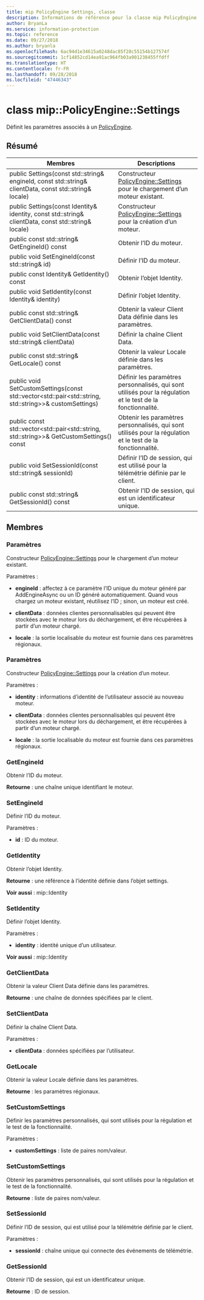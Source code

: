 ```yaml
---
title: mip PolicyEngine Settings, classe
description: Informations de référence pour la classe mip PolicyEngine Settings
author: BryanLa
ms.service: information-protection
ms.topic: reference
ms.date: 09/27/2018
ms.author: bryanla
ms.openlocfilehash: 6ac94d1e34615a0248dac85f28c55154b127574f
ms.sourcegitcommit: 1cf14852cd14ea91ac964fb03a901238455ffdff
ms.translationtype: HT
ms.contentlocale: fr-FR
ms.lasthandoff: 09/28/2018
ms.locfileid: "47446343"
---
```

# <a name="class-mippolicyenginesettings"></a>class mip::PolicyEngine::Settings 
Définit les paramètres associés à un [PolicyEngine](class_mip_policyengine.md).
  
## <a name="summary"></a>Résumé
 Membres                        | Descriptions                                
--------------------------------|---------------------------------------------
 public Settings(const std::string& engineId, const std::string& clientData, const std::string& locale)  |  Constructeur [PolicyEngine::Settings](class_mip_policyengine_settings.md) pour le chargement d’un moteur existant.
 public Settings(const Identity& identity, const std::string& clientData, const std::string& locale)  |  Constructeur [PolicyEngine::Settings](class_mip_policyengine_settings.md) pour la création d’un moteur.
 public const std::string& GetEngineId() const  |  Obtenir l’ID du moteur.
 public void SetEngineId(const std::string& id)  |  Définir l’ID du moteur.
 public const Identity& GetIdentity() const  |  Obtenir l’objet Identity.
 public void SetIdentity(const Identity& identity)  |  Définir l’objet Identity.
 public const std::string& GetClientData() const  |  Obtenir la valeur Client Data définie dans les paramètres.
 public void SetClientData(const std::string& clientData)  |  Définir la chaîne Client Data.
 public const std::string& GetLocale() const  |  Obtenir la valeur Locale définie dans les paramètres.
public void SetCustomSettings(const std::vector<std::pair<std::string, std::string>>& customSettings)  |  Définir les paramètres personnalisés, qui sont utilisés pour la régulation et le test de la fonctionnalité.
public const std::vector<std::pair<std::string, std::string>>& GetCustomSettings() const  |  Obtenir les paramètres personnalisés, qui sont utilisés pour la régulation et le test de la fonctionnalité.
 public void SetSessionId(const std::string& sessionId)  |  Définir l’ID de session, qui est utilisé pour la télémétrie définie par le client.
 public const std::string& GetSessionId() const  |  Obtenir l’ID de session, qui est un identificateur unique.
  
## <a name="members"></a>Membres
  
### <a name="settings"></a>Paramètres
Constructeur [PolicyEngine::Settings](class_mip_policyengine_settings.md) pour le chargement d’un moteur existant.

Paramètres :  
* **engineId** : affectez à ce paramètre l’ID unique du moteur généré par AddEngineAsync ou un ID généré automatiquement. Quand vous chargez un moteur existant, réutilisez l’ID ; sinon, un moteur est créé. 


* **clientData** : données clientes personnalisables qui peuvent être stockées avec le moteur lors du déchargement, et être récupérées à partir d’un moteur chargé. 


* **locale** : la sortie localisable du moteur est fournie dans ces paramètres régionaux.


  
### <a name="settings"></a>Paramètres
Constructeur [PolicyEngine::Settings](class_mip_policyengine_settings.md) pour la création d’un moteur.

Paramètres :  
* **identity** : informations d’identité de l’utilisateur associé au nouveau moteur. 


* **clientData** : données clientes personnalisables qui peuvent être stockées avec le moteur lors du déchargement, et être récupérées à partir d’un moteur chargé. 


* **locale** : la sortie localisable du moteur est fournie dans ces paramètres régionaux.


  
### <a name="getengineid"></a>GetEngineId
Obtenir l’ID du moteur.

  
**Retourne** : une chaîne unique identifiant le moteur.
  
### <a name="setengineid"></a>SetEngineId
Définir l’ID du moteur.

Paramètres :  
* **id** : ID du moteur.


  
### <a name="getidentity"></a>GetIdentity
Obtenir l’objet Identity.

  
**Retourne** : une référence à l’identité définie dans l’objet settings. 
  
**Voir aussi** : mip::Identity
  
### <a name="setidentity"></a>SetIdentity
Définir l’objet Identity.

Paramètres :  
* **identity** : identité unique d’un utilisateur. 


  
**Voir aussi** : mip::Identity
  
### <a name="getclientdata"></a>GetClientData
Obtenir la valeur Client Data définie dans les paramètres.

  
**Retourne** : une chaîne de données spécifiées par le client.
  
### <a name="setclientdata"></a>SetClientData
Définir la chaîne Client Data.

Paramètres :  
* **clientData** : données spécifiées par l’utilisateur.


  
### <a name="getlocale"></a>GetLocale
Obtenir la valeur Locale définie dans les paramètres.

  
**Retourne** : les paramètres régionaux.
  
### <a name="setcustomsettings"></a>SetCustomSettings
Définir les paramètres personnalisés, qui sont utilisés pour la régulation et le test de la fonctionnalité.

Paramètres :  
* **customSettings** : liste de paires nom/valeur.


  
### <a name="getcustomsettings"></a>SetCustomSettings
Obtenir les paramètres personnalisés, qui sont utilisés pour la régulation et le test de la fonctionnalité.

  
**Retourne** : liste de paires nom/valeur.
  
### <a name="setsessionid"></a>SetSessionId
Définir l’ID de session, qui est utilisé pour la télémétrie définie par le client.

Paramètres :  
* **sessionId** : chaîne unique qui connecte des événements de télémétrie.


  
### <a name="getsessionid"></a>GetSessionId
Obtenir l’ID de session, qui est un identificateur unique.

  
**Retourne** : ID de session.